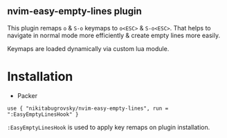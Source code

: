 nvim-easy-empty-lines plugin
----------------------------

This plugin remaps `o` & `S-o` keymaps to `o<ESC>` & `S-o<ESC>`. That helps to navigate in normal mode more efficiently & create empty lines more easily.

Keymaps are loaded dynamically via custom lua module.

# Installation

 - Packer

```
use { "nikitabugrovsky/nvim-easy-empty-lines", run = ":EasyEmptyLinesHook" }
```
`:EasyEmptyLinesHook` is used to apply key remaps on plugin installation.
